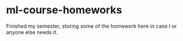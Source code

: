 # ml-course-homeworks
Finished my semester, storing some of the homework here in case I or anyone else needs it.
